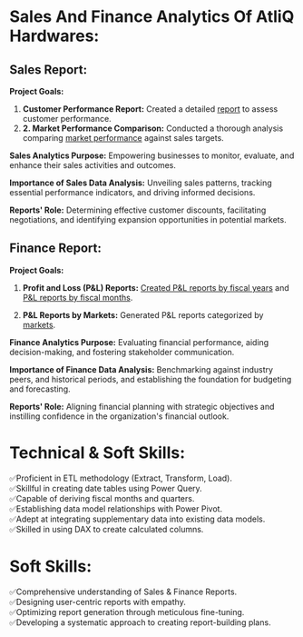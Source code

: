 # Sales And Finance Analytics Of AtliQ Hardwares:
## Sales Report:
**Project Goals:**

 1. **Customer Performance Report:** Created a detailed [report](https://github.com/Hardip001/Sales-Analytics-FMCG/blob/main/Customer%20Performance%20Report.pdf) to assess customer performance.
 2. **2. Market Performance Comparison:** Conducted a thorough analysis comparing [market performance](https://github.com/Hardip001/Sales-Analytics-FMCG/blob/main/Market%20Performance%20vs%20Target%20Report.pdf) against sales targets.

**Sales Analytics Purpose:** Empowering businesses to monitor, evaluate, and enhance their sales activities and outcomes.

**Importance of Sales Data Analysis:** Unveiling sales patterns, tracking essential performance indicators, and driving informed decisions.

**Reports' Role:** Determining effective customer discounts, facilitating negotiations, and identifying expansion opportunities in potential markets.

## Finance Report:
**Project Goals:**

1. **Profit and Loss (P&L) Reports:** [Created P&L reports by fiscal years](https://github.com/Hardip001/Sales-Analytics-FMCG/blob/main/P%26L%20Statement%20by%20Fiscal%20Year.pdf) and [P&L reports by fiscal months](https://github.com/Hardip001/Sales-Analytics-FMCG/blob/main/P%26L%20Statement%20by%20Months.pdf).

2. **P&L Reports by Markets:** Generated P&L reports categorized by [markets](https://github.com/Hardip001/Sales-Analytics-FMCG/blob/main/P%26L%20Statement%20by%20Markets.pdf).

**Finance Analytics Purpose:** Evaluating financial performance, aiding decision-making, and fostering stakeholder communication.

**Importance of Finance Data Analysis:** Benchmarking against industry peers, and historical periods, and establishing the foundation for budgeting and forecasting.

**Reports' Role:** Aligning financial planning with strategic objectives and instilling confidence in the organization's financial outlook.

# Technical & Soft Skills:
✅️Proficient in ETL methodology (Extract, Transform, Load).                                           
✅️Skillful in creating date tables using Power Query.                                              
✅️Capable of deriving fiscal months and quarters.                                       
✅️Establishing data model relationships with Power Pivot.                                     
✅️Adept at integrating supplementary data into existing data models.                           
✅️Skilled in using DAX to create calculated columns.                                        

# Soft Skills:
✅️Comprehensive understanding of Sales & Finance Reports.                               
✅️Designing user-centric reports with empathy.   
✅️Optimizing report generation through meticulous fine-tuning.                         
✅️Developing a systematic approach to creating report-building plans.                         
